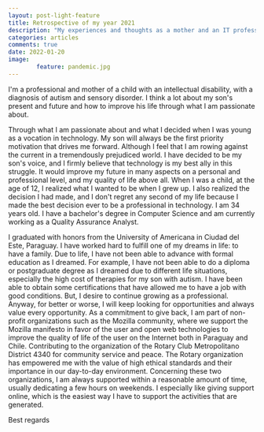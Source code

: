 ```yaml
---
layout: post-light-feature
title: Retrospective of my year 2021
description: "My experiences and thoughts as a mother and an IT professional during the pandemic year"
categories: articles
comments: true
date: 2022-01-20
image: 
        feature: pandemic.jpg
---
```

I'm a professional and mother of a child with an intellectual disability, with a diagnosis of autism and sensory disorder. I think a lot about my son's present and future and how to improve his life through what I am passionate about.

Through what I am passionate about and what I decided when I was young as a vocation in technology. My son will always be the first priority motivation that drives me forward. Although I feel that I am rowing against the current in a tremendously prejudiced world. I have decided to be my son's voice, and I firmly believe that technology is my best ally in this struggle. It would improve my future in many aspects on a personal and professional level, and my quality of life above all. When I was a child, at the age of 12, I realized what I wanted to be when I grew up. I also realized the decision I had made, and I don't regret any second of my life because I made the best decision ever to be a professional in technology. I am 34 years old. I have a bachelor's degree in Computer Science and am currently working as a Quality Assurance Analyst.

I graduated with honors from the University of Americana in Ciudad del Este, Paraguay. I have worked hard to fulfill one of my dreams in life: to have a family. Due to life, I have not been able to advance with formal education as I dreamed. For example, I have not been able to do a diploma or postgraduate degree as I dreamed due to different life situations, especially the high cost of therapies for my son with autism. I have been able to obtain some certifications that have allowed me to have a job with good conditions. But, I desire to continue growing as a professional. Anyway, for better or worse, I will keep looking for opportunities and always value every opportunity. As a commitment to give back, I am part of non-profit organizations such as the Mozilla community, where we support the Mozilla manifesto in favor of the user and open web technologies to improve the quality of life of the user on the Internet both in Paraguay and Chile. Contributing to the organization of the Rotary Club Metropolitano District 4340 for community service and peace. The Rotary organization has empowered me with the value of high ethical standards and their importance in our day-to-day environment. Concerning these two organizations, I am always supported within a reasonable amount of time, usually dedicating a few hours on weekends. I especially like giving support online, which is the easiest way I have to support the activities that are generated. 

Best regards
